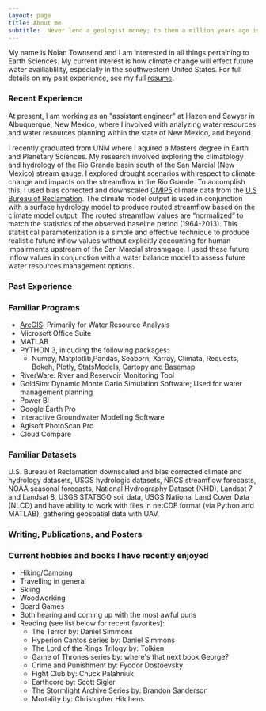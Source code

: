 ```yaml
---
layout: page
title: About me
subtitle:  Never lend a geologist money; to them a million years ago is recent.
---
```


My name is Nolan Townsend and I am interested in all things pertaining to Earth Sciences.  My current interest is how climate change will effect future water availiablility, especially in the southwestern United States.  For full details on my past experience, see my full [resume](https://drive.google.com/file/d/11x2x3UTb03kDQmqOKLItCYpowo4Przh9/preview).

### Recent Experience

At present, I am working as an "assistant engineer" at Hazen and Sawyer in Albuquerque, New Mexico, where I involved with analyzing water resources and water resources planning within the state of New Mexico, and beyond.

I recently graduated from UNM where I aquired a Masters degree in Earth and Planetary Sciences.  My research involved exploring the climatology and hydrology of the Rio Grande basin south of the San Marcial (New Mexico) stream gauge.  I explored drought scenarios with respect to climate change and impacts on the streamflow in the Rio Grande. To accomplish this, I used bias corrected and downscaled  [CMIP5](https://pcmdi.llnl.gov/mips/cmip5/data-portal.html) climate data from the [U.S Bureau of Reclamation](https://gdo-dcp.ucllnl.org/downscaled_cmip_projections/dcpInterface.html#Welcome).  The climate model output is used in conjunction with a surface hydrology model to produce routed streamflow based on the climate model output.  The routed streamflow values are “normalized” to match the statistics of the observed baseline period (1964-2013).  This statistical parameterization is a simple and effective technique to produce realistic future inflow values without explicitly accounting for human impairments upstream of the San Marcial streamgage.  I used these future inflow values in conjunction with a water balance model to assess future water resources management options.

### Past Experience

### Familiar Programs
- [ArcGIS](http://www.unm.edu/~ntownsend/): Primarily for Water Resource Analysis
- Microsoft Office Suite
- MATLAB
- PYTHON 3, inlcuding the following packages:
  * Numpy, Matplotlib,Pandas, Seaborn, Xarray, Climata, Requests, Bokeh, Plotly, StatsModels, Cartopy and Basemap
- RiverWare: River and Reservoir Monitoring Tool
- GoldSim: Dynamic Monte Carlo Simulation Software;  Used for water management planning
- Power BI
- Google Earth Pro
- Interactive Groundwater Modelling Software
- Agisoft PhotoScan Pro
- Cloud Compare

### Familiar Datasets
U.S. Bureau of Reclamation downscaled and bias corrected climate and hydrology datasets, USGS hydrologic datasets, NRCS streamflow forecasts, NOAA seasonal forecasts, National Hydrography Dataset (NHD), Landsat 7 and Landsat 8, USGS STATSGO soil data, USGS National Land Cover Data (NLCD) and have ability to work with files in netCDF format (via Python and MATLAB), gathering geospatial data with UAV.

### Writing, Publications, and Posters

### Current hobbies and books I have recently enjoyed
- Hiking/Camping
- Travelling in general
- Skiing
- Woodworking
- Board Games
- Both hearing and coming up with the most awful puns
- Reading (see list below for recent favorites):
  * The Terror by: Daniel Simmons
  * Hyperion Cantos series by: Daniel Simmons
  * The Lord of the Rings Trilogy by: Tolkien
  * Game of Thrones series by: where's that next book George?
  * Crime and Punishment by: Fyodor Dostoevsky
  * Fight Club by: Chuck Palahniuk 
  * Earthcore by: Scott Sigler
  * The Stormlight Archive Series by: Brandon Sanderson
  * Mortality by: Christopher Hitchens
